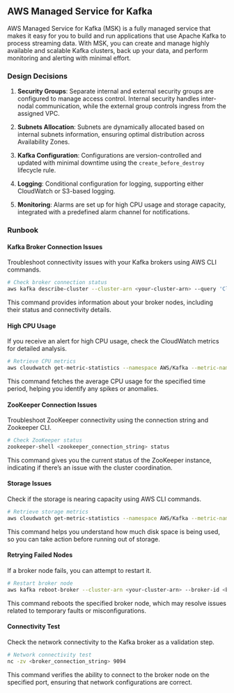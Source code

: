 ## AWS Managed Service for Kafka

AWS Managed Service for Kafka (MSK) is a fully managed service that makes it easy for you to build and run applications that use Apache Kafka to process streaming data. With MSK, you can create and manage highly available and scalable Kafka clusters, back up your data, and perform monitoring and alerting with minimal effort.

### Design Decisions

1. **Security Groups**: Separate internal and external security groups are configured to manage access control. Internal security handles inter-nodal communication, while the external group controls ingress from the assigned VPC.

2. **Subnets Allocation**: Subnets are dynamically allocated based on internal subnets information, ensuring optimal distribution across Availability Zones.

3. **Kafka Configuration**: Configurations are version-controlled and updated with minimal downtime using the `create_before_destroy` lifecycle rule.

4. **Logging**: Conditional configuration for logging, supporting either CloudWatch or S3-based logging.

5. **Monitoring**: Alarms are set up for high CPU usage and storage capacity, integrated with a predefined alarm channel for notifications.

### Runbook

#### Kafka Broker Connection Issues

Troubleshoot connectivity issues with your Kafka brokers using AWS CLI commands.

```sh
# Check broker connection status
aws kafka describe-cluster --cluster-arn <your-cluster-arn> --query 'ClusterInfo.BrokerNodeGroupInfo'
```

This command provides information about your broker nodes, including their status and connectivity details.

#### High CPU Usage

If you receive an alert for high CPU usage, check the CloudWatch metrics for detailed analysis.

```sh
# Retrieve CPU metrics
aws cloudwatch get-metric-statistics --namespace AWS/Kafka --metric-name CpuUser --dimensions Name=ClusterName,Value=<your-cluster-name> --start-time 2023-10-01T00:00:00Z --end-time 2023-10-01T23:59:59Z --period 300 --statistics Average
```

This command fetches the average CPU usage for the specified time period, helping you identify any spikes or anomalies.

#### ZooKeeper Connection Issues

Troubleshoot ZooKeeper connectivity using the connection string and Zookeeper CLI.

```sh
# Check ZooKeeper status
zookeeper-shell <zookeeper_connection_string> status
```

This command gives you the current status of the ZooKeeper instance, indicating if there’s an issue with the cluster coordination.

#### Storage Issues

Check if the storage is nearing capacity using AWS CLI commands.

```sh
# Retrieve storage metrics
aws cloudwatch get-metric-statistics --namespace AWS/Kafka --metric-name KafkaDataLogsDiskUsed --dimensions Name=ClusterName,Value=<your-cluster-name> --start-time 2023-10-01T00:00:00Z --end-time 2023-10-01T23:59:59Z --period 300 --statistics Sum
```

This command helps you understand how much disk space is being used, so you can take action before running out of storage. 

#### Retrying Failed Nodes

If a broker node fails, you can attempt to restart it.

```sh
# Restart broker node
aws kafka reboot-broker --cluster-arn <your-cluster-arn> --broker-id <broker-id>
```

This command reboots the specified broker node, which may resolve issues related to temporary faults or misconfigurations.

#### Connectivity Test

Check the network connectivity to the Kafka broker as a validation step.

```sh
# Network connectivity test
nc -zv <broker_connection_string> 9094
```

This command verifies the ability to connect to the broker node on the specified port, ensuring that network configurations are correct.

